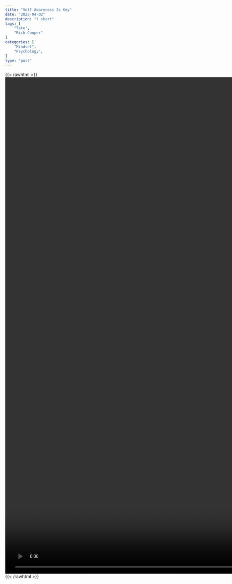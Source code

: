 ```yaml
---
title: "Self Awareness Is Key"
date: "2022-04-02"
description: "t short"
tags: [
    "Tate",
    "Rich Cooper"
]
categories: [
    "Mindset",
    "Psychology",
]
type: "post"
---
```

{{< rawhtml >}}
    <video style="height:40vh;width:auto" overflow="hidden" controls>
        <source src="https://clips.dev00ps.com/Tate/SELF_AWARENESS_IS_%F0%9F%94%91_selfawareness_brotherhood.mp4" type="video/mp4"> 
    </video>
{{< /rawhtml >}}